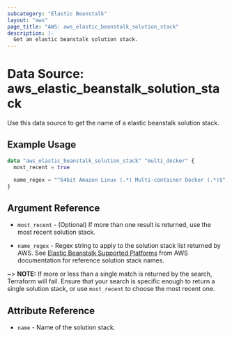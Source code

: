 ```yaml
---
subcategory: "Elastic Beanstalk"
layout: "aws"
page_title: "AWS: aws_elastic_beanstalk_solution_stack"
description: |-
  Get an elastic beanstalk solution stack.
---
```


# Data Source: aws_elastic_beanstalk_solution_stack

Use this data source to get the name of a elastic beanstalk solution stack.

## Example Usage

```terraform
data "aws_elastic_beanstalk_solution_stack" "multi_docker" {
  most_recent = true

  name_regex = "^64bit Amazon Linux (.*) Multi-container Docker (.*)$"
}
```

## Argument Reference

* `most_recent` - (Optional) If more than one result is returned, use the most
recent solution stack.

* `name_regex` - Regex string to apply to the solution stack list returned
by AWS. See [Elastic Beanstalk Supported Platforms][beanstalk-platforms] from
AWS documentation for reference solution stack names.

~> **NOTE:** If more or less than a single match is returned by the search,
Terraform will fail. Ensure that your search is specific enough to return
a single solution stack, or use `most_recent` to choose the most recent one.

## Attribute Reference

* `name` - Name of the solution stack.

[beanstalk-platforms]: http://docs.aws.amazon.com/elasticbeanstalk/latest/dg/concepts.platforms.html "AWS Elastic Beanstalk Supported Platforms documentation"
